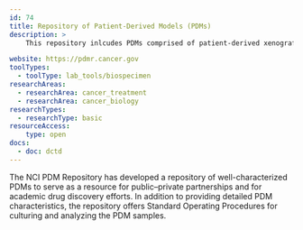 ```yaml
---
id: 74
title: Repository of Patient-Derived Models (PDMs)
description: >
    This repository inlcudes PDMs comprised of patient-derived xenografts (PDXs) and *in vitro* patient-derived cell cultures (PDCs), including mixed cell populations, clonal cell lines, and fibroblast cell lines.

website: https://pdmr.cancer.gov
toolTypes:
  - toolType: lab_tools/biospecimen
researchAreas:
  - researchArea: cancer_treatment
  - researchArea: cancer_biology
researchTypes:
  - researchType: basic
resourceAccess:
    type: open
docs:
  - doc: dctd
---
```

The NCI PDM Repository has developed a repository of well-characterized PDMs to serve as a resource for public–private partnerships and for academic drug discovery efforts. In addition to providing detailed PDM characteristics, the repository offers Standard Operating Procedures for culturing and analyzing the PDM samples.